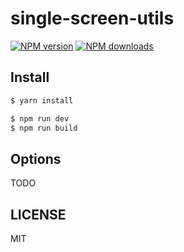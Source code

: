 # single-screen-utils

[![NPM version](https://img.shields.io/npm/v/single-screen-utils.svg?style=flat)](https://npmjs.org/package/single-screen-utils)
[![NPM downloads](http://img.shields.io/npm/dm/single-screen-utils.svg?style=flat)](https://npmjs.org/package/single-screen-utils)

## Install

```bash
$ yarn install
```

```bash
$ npm run dev
$ npm run build
```

## Options

TODO

## LICENSE

MIT

